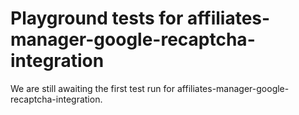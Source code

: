 # Playground tests for affiliates-manager-google-recaptcha-integration
We are still awaiting the first test run for affiliates-manager-google-recaptcha-integration.
